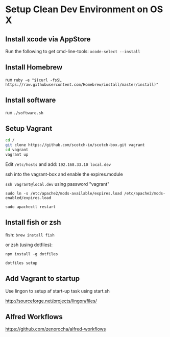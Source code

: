# Setup Clean Dev Environment on OS X

## Install xcode via AppStore
Run the following to get cmd-line-tools:
``xcode-select --install``

## Install Homebrew
run ``ruby -e "$(curl -fsSL https://raw.githubusercontent.com/Homebrew/install/master/install)"``
## Install software
run ``./software.sh``

## Setup Vagrant
```sh
cd /
git clone https://github.com/scotch-io/scotch-box.git vagrant
cd vagrant
vagrant up
```

Edit ``/etc/hosts`` and add:
``192.168.33.10 local.dev``

ssh into the vagrant-box and enable the expires.module

``ssh vagrant@local.dev`` using password "vagrant"

``sudo ln -s /etc/apache2/mods-available/expires.load /etc/apache2/mods-enabled/expires.load``

``sudo apachectl restart``

## Install fish or zsh
fish:
``brew install fish``

or zsh (using dotfiles):

``npm install -g dotfiles``

``dotfiles setup``

## Add Vagrant to startup
Use lingon to setup af start-up task using start.sh

http://sourceforge.net/projects/lingon/files/

## Alfred Workflows
https://github.com/zenorocha/alfred-workflows

